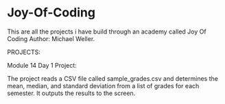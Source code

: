 # Joy-Of-Coding
This are all the projects i have build through an academy called Joy Of Coding
Author: Michael Weller.

PROJECTS:

Module 14 Day 1 Project:

The project reads a CSV file called sample_grades.csv and determines the mean, median, and standard deviation from a list of grades for each semester. It outputs the results to the screen.

